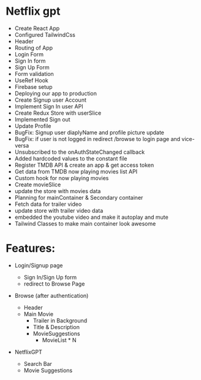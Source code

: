 # Netflix gpt

- Create React App
- Configured TailwindCss
- Header
- Routing of App
- Login Form
- Sign In form
- Sign Up Form
- Form validation
- UseRef Hook
- Firebase setup
- Deploying our app to production
- Create Signup user Account
- Implement Sign In user API
- Create Redux Store with userSlice
- Implemented Sign out 
- Update Profile
- BugFix: Signup user diaplyName and profile picture update
- BugFix: if user is not logged in redirect /browse to login page and vice-versa
- Unsubscribed to the onAuthStateChanged callback
- Added hardcoded values to the constant file
- Register TMDB API & create an app & get access token
- Get data from TMDB now playing movies list API
- Custom hook for now playing movies
- Create movieSlice
- update the store with movies data
- Planning for mainContainer & Secondary container
- Fetch data for trailer video
- update store with trailer video data
- embedded the youtube video and make it autoplay and mute
- Tailwind Classes to make main container look awesome


# Features:
- Login/Signup page
    - Sign In/Sign Up form
    - redirect to Browse Page
- Browse (after authentication)
    - Header
    - Main Movie
        - Trailer in Background
        - Title & Description
        - MovieSuggestions
            - MovieList * N

- NetflixGPT
    - Search Bar
    - Movie Suggestions